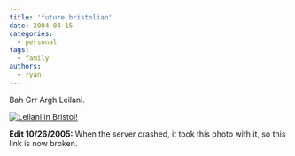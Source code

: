 ```yaml
---
title: 'future bristolian'
date: 2004-04-15
categories:
  - personal
tags:
  - family
authors:
  - ryan
---
```


Bah Grr Argh Leilani.

[![Leilani in Bristol!](/images/dsc00249th.jpg)](http://toaster.spaceninja.com/kmorg/photoblog/dsc00249small.jpg)

**Edit 10/26/2005:** When the server crashed, it took this photo with it, so this link is now broken.
